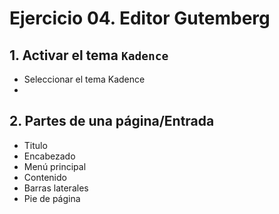 # Ejercicio 04. Editor Gutemberg

## 1. Activar el tema `Kadence`
- Seleccionar el tema Kadence
- 
## 2. Partes de una página/Entrada
- Titulo
- Encabezado
- Menú principal
- Contenido
- Barras laterales
- Pie de página


<!--stackedit_data:
eyJoaXN0b3J5IjpbNzc3MTY4Mzk3XX0=
-->